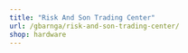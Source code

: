 ```yaml
---
title: "Risk And Son Trading Center"
url: /gbarnga/risk-and-son-trading-center/
shop: hardware
---
```

